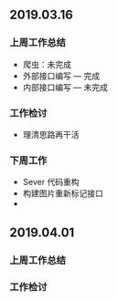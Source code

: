 ## 2019.03.16

### 上周工作总结

- 爬虫：未完成
- 外部接口编写 — 完成
- 内部接口编写 — 未完成



### 工作检讨

- 理清思路再干活



### 下周工作

- Sever 代码重构
- 构建图片重新标记接口
- 

## 2019.04.01

### 上周工作总结



### 工作检讨



